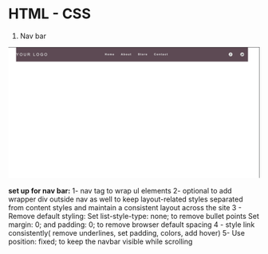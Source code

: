# HTML - CSS 

1. Nav bar

![alt text](image.png)

**set up for nav bar:**
1-  nav tag to wrap ul elements
2- optional to add wrapper div outside nav as well to keep layout-related styles separated from content styles and maintain a consistent layout across the site
3 - Remove default styling:
Set list-style-type: none; to remove bullet points 
Set margin: 0; and padding: 0; to remove browser default spacing
4 - style link consistently( remove underlines, set padding, colors, add hover)
5- Use position: fixed; to keep the navbar visible while scrolling

